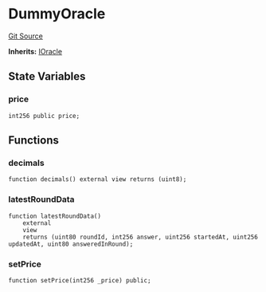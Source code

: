 # DummyOracle
[Git Source](https://github.com/bob-collective/bob/blob/1194535b4647e398705fbc746acbe74734ab42fb/src/paymasters/Oracle.sol)

**Inherits:**
[IOracle](../../paymasters/Oracle.sol/interface.IOracle.md)


## State Variables
### price

```solidity
int256 public price;
```


## Functions
### decimals


```solidity
function decimals() external view returns (uint8);
```

### latestRoundData


```solidity
function latestRoundData()
    external
    view
    returns (uint80 roundId, int256 answer, uint256 startedAt, uint256 updatedAt, uint80 answeredInRound);
```

### setPrice


```solidity
function setPrice(int256 _price) public;
```

